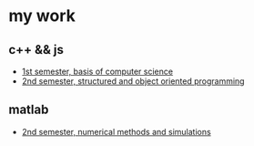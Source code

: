 # my work
## c++ && js
- [1st semester, basis of computer science]([PI]-Podstawy-Informatyki)
- [2nd semester, structured and object oriented programming]([PSiO]-Programowanie-Strukturalne-i-Obiektowe)

## matlab
- [2nd semester, numerical methods and simulations]([MNiS]-Metody-Numeryczne-i-Symulacja/MATLAB)
